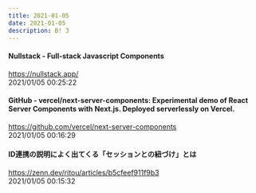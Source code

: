 ```yaml
---
title: 2021-01-05
date: 2021-01-05
description: B! 3
---
```


#### Nullstack - Full-stack Javascript Components
https://nullstack.app/<br>
2021/01/05 00:25:22<br>


#### GitHub - vercel/next-server-components: Experimental demo of React Server Components with Next.js. Deployed serverlessly on Vercel.
https://github.com/vercel/next-server-components<br>
2021/01/05 00:16:29<br>


#### ID連携の説明によく出てくる「セッションとの紐づけ」とは
https://zenn.dev/ritou/articles/b5cfeef911f9b3<br>
2021/01/05 00:15:32<br>


